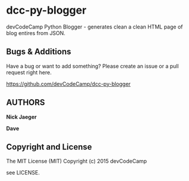 dcc-py-blogger
==============================

devCodeCamp Python Blogger - generates clean a clean HTML page of blog entires from JSON.


Bugs & Additions
----------------

Have a bug or want to add something? Please create an issue or a pull request right here.

https://github.com/devCodeCamp/dcc-py-blogger


AUTHORS
-------

**Nick Jaeger**

**Dave**


Copyright and License
---------------------

The MIT License (MIT)
Copyright (c) 2015 devCodeCamp

see LICENSE.
